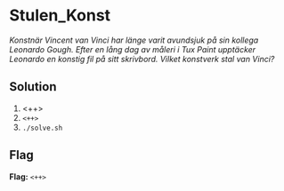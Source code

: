 # Stulen_Konst
*Konstnär Vincent van Vinci har länge varit avundsjuk på sin kollega Leonardo Gough. Efter en lång dag av måleri i Tux Paint upptäcker Leonardo en konstig fil på sitt skrivbord. Vilket konstverk stal van Vinci?*

## Solution
1. <++>
2. `<++>`
3. `./solve.sh`


## Flag
**Flag:** `<++>`
